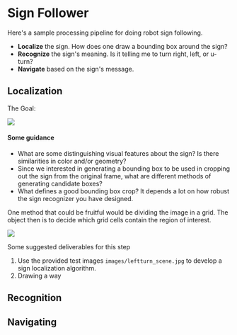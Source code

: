 # Sign Follower

Here's a sample processing pipeline for doing robot sign following.

* __Localize__ the sign.  How does one draw a bounding box around the sign?
* __Recognize__ the sign's meaning. Is it telling me to turn right, left, or u-turn?  
* __Navigate__ based on the sign's message. 

## Localization

The Goal:

![][yellow_sign_detector]

#### Some guidance

* What are some distinguishing visual features about the sign?  Is there similarities in color and/or geometry?
* Since we interested in generating a bounding box to be used in cropping out the sign from the original frame, what are different methods of generating candidate boxes?
* What defines a good bounding box crop?  It depends a lot on how robust the sign recognizer you have designed.

One method that could be fruitful would be dividing the image in a grid.  The object then is to decide which grid cells contain the region of interest.

![][grid]

Some suggested deliverables for this step
1. Use the provided test images `images/leftturn_scene.jpg` to develop a sign localization algorithm.
2. Drawing a way 

## Recognition

## Navigating
[yellow_sign_detector]: images/yellow-sign-detector.gif
[grid]: images/grid.png
